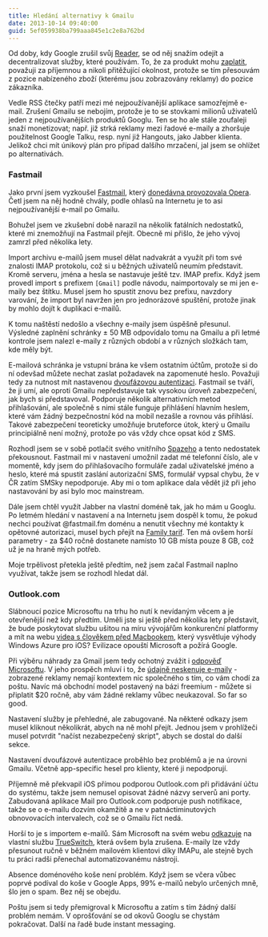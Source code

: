 ```yaml
---
title: Hledání alternativy k Gmailu
date: 2013-10-14 09:40:00
guid: 5ef059938ba799aaa845e1c2e8a762bd
---
```


Od doby, kdy Google zrušil svůj [Reader](http://www.google.com/reader), se od něj snažím odejít a decentralizovat služby, které používám. To, že za produkt mohu [zaplatit](http://feedbin.me/), považuji za příjemnou a nikoli přitěžující okolnost, protože se tím přesouvám z pozice nabízeného zboží (kterému jsou zobrazovány reklamy) do pozice zákazníka.

Vedle RSS čtečky patří mezi mé nejpoužívanější aplikace samozřejmě e-mail. Zrušení Gmailu se nebojím, protože je to se stovkami milionů uživatelů jeden z nejpoužívanějších produktů Googlu. Ten se ho ale stále zoufaleji snaží monetizovat; např. již strká reklamy mezi řadové e-maily a zhoršuje použitelnost Google Talku, resp. nyní již Hangouts, jako Jabber klienta. Jelikož chci mít únikový plán pro případ dalšího mrzačení, jal jsem se ohlížet po alternativách.

### Fastmail

Jako první jsem vyzkoušel [Fastmail](https://www.fastmail.fm/), který [donedávna provozovala Opera](http://thenextweb.com/insider/2013/09/26/fastmail-goes-independent-again-after-the-team-buys-itself-free-of-opera/). Četl jsem na něj hodně chvály, podle ohlasů na Internetu je to asi nejpoužívanější e-mail po Gmailu.

Bohužel jsem ve zkušební době narazil na několik fatálních nedostatků, které mi znemožňují na Fastmail přejít. Obecně mi přišlo, že jeho vývoj zamrzl před několika lety.

Import archivu e-mailů jsem musel dělat nadvakrát a využít při tom své znalosti IMAP protokolu, což si u běžných uživatelů neumím představit. Kromě serveru, jména a hesla se nastavuje ještě tzv. IMAP prefix. Když jsem provedl import s prefixem `[Gmail]` podle návodu, naimportovaly se mi jen e-maily bez štítku. Musel jsem ho spustit znovu bez prefixu, navzdory varování, že import byl navržen jen pro jednorázové spuštění, protože jinak by mohlo dojít k duplikaci e-mailů.

K tomu naštěstí nedošlo a všechny e-maily jsem úspěšně přesunul. Výsledné zaplnění schránky ± 50 MB odpovídalo tomu na Gmailu a při letmé kontrole jsem nalezl e-maily z různých období a v různých složkách tam, kde měly být.

E-mailová schránka je vstupní brána ke všem ostatním účtům, protože si do ní odevšad můžete nechat zaslat požadavek na zapomenuté heslo. Považuji tedy za nutnost mít nastavenou [dvoufázovou autentizaci](/dvoufazove-prihlasovani). Fastmail se tváří, že ji umí, ale oproti Gmailu nepředstavuje tak vysokou úroveň zabezpečení, jak bych si představoval. Podporuje několik alternativních metod přihlašování, ale společně s nimi stále funguje přihlášení hlavním heslem, které vám žádný bezpečnostní kód na mobil nezašle a rovnou vás přihlásí. Takové zabezpečení teoreticky umožňuje bruteforce útok, který u Gmailu principiálně není možný, protože po vás vždy chce opsat kód z SMS.

Rozhodl jsem se v sobě potlačit svého vnitřního [Spazeho](https://twitter.com/spazef0rze) a tento nedostatek překousnout. Fastmail mi v nastavení umožnil zadat mé telefonní číslo, ale v momentě, kdy jsem do přihlašovacího formuláře zadal uživatelské jméno a heslo, které má spustit zaslání autorizační SMS, formulář vypsal chybu, že v ČR zatím SMSky nepodporuje. Aby mi o tom aplikace dala vědět již při jeho nastavování by asi bylo moc mainstream.

Dále jsem chtěl využít Jabber na vlastní doméně tak, jak ho mám u Googlu. Po letmém hledání v nastavení a na Internetu jsem dospěl k tomu, že pokud nechci používat @fastmail.fm doménu a nenutit všechny mé kontakty k opětovné autorizaci, musel bych přejít na [Family tarif](https://www.fastmail.fm/signup/family.html). Ten má ovšem horší parametry - za $40 ročně dostanete namísto 10 GB místa pouze 8 GB, což už je na hraně mých potřeb.

Moje trpělivost přetekla ještě předtím, než jsem začal Fastmail naplno využívat, takže jsem se rozhodl hledat dál.

### Outlook.com

Slábnoucí pozice Microsoftu na trhu ho nutí k nevídaným věcem a je otevřenější než kdy předtím. Uměli jste si ještě před několika lety představit, že bude poskytovat službu ušitou na míru vývojářům konkurenční platformy a mít na webu [videa s člověkem před Macbookem](http://www.windowsazure.com/en-us/develop/mobile/ios/), který vysvětluje výhody Windows Azure pro iOS? Evilizace opouští Microsoft a požírá Google.

Při výběru náhrady za Gmail jsem tedy ochotný zvážit i [odpověď Microsoftu](http://www.outlook.com/). V jeho prospěch mluví i to, že [údajně neskenuje e-maily](http://windows.microsoft.com/en-us/windows/outlook-private) - zobrazené reklamy nemají kontextem nic společného s tím, co vám chodí za poštu. Navíc má obchodní model postavený na bázi freemium - můžete si připlatit $20 ročně, aby vám žádné reklamy vůbec neukazoval. So far so good.

Nastavení služby je přehledné, ale zabugované. Na některé odkazy jsem musel kliknout několikrát, abych na ně mohl přejít. Jednou jsem v prohlížeči musel potvrdit "načíst nezabezpečený skript", abych se dostal do další sekce.

Nastavení dvoufázové autentizace proběhlo bez problémů a je na úrovni Gmailu. Včetně app-specific hesel pro klienty, které ji nepodporují.

Příjemně mě překvapil iOS přímou podporou Outlook.com při přidávání účtu do systému, takže jsem nemusel opisovat žádné názvy serverů ani porty. Zabudovaná aplikace Mail pro Outlook.com podporuje push notifikace, takže se o e-mailu dozvím okamžitě a ne v patnáctiminutových obnovovacích intervalech, což se o Gmailu říct nedá.

Horší to je s importem e-mailů. Sám Microsoft na svém webu [odkazuje](http://blogs.office.com/b/microsoft-outlook/archive/2012/08/09/upgrade-from-gmail-to-outlook-com-in-5-easy-steps.aspx) na vlastní službu [TrueSwitch](https://secure5.trueswitch.com/hotmail/), která ovšem byla zrušena. E-maily lze vždy přesunout ručně v běžném mailovém klientovi díky IMAPu, ale stejně bych tu práci radši přenechal automatizovanému nástroji.

Absence doménového koše není problém. Když jsem se včera vůbec poprvé podíval do koše v Google Apps, 99% e-mailů nebylo určených mně, šlo jen o spam. Bez něj se obejdu.

Poštu jsem si tedy přemigroval k Microsoftu a zatím s tím žádný další problém nemám. V oprošťování se od okovů Googlu se chystám pokračovat. Další na řadě bude instant messaging.
